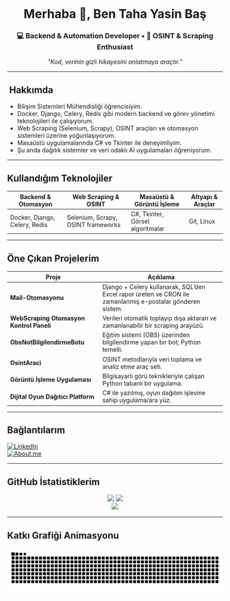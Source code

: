 <h1 align="center">Merhaba 👋, Ben Taha Yasin Baş</h1>
<h3 align="center">💻 Backend & Automation Developer • 🧠 OSINT & Scraping Enthusiast</h3>

<p align="center">
  <em>"Kod, verinin gizli hikayesini anlatmaya araçtır."</em>
</p>

---

## ​​​​ Hakkımda
-  Bilişim Sistemleri Mühendisliği öğrencisiyim.
-  Docker, Django, Celery, Redis gibi modern backend ve görev yönetimi teknolojileri ile çalışıyorum.
-  Web Scraping (Selenium, Scrapy), OSINT araçları ve otomasyon sistemleri üzerine yoğunlaşıyorum.
-  Masaüstü uygulamalarında C# ve Tkinter ile deneyimliyim.
-  Şu anda dağıtık sistemler ve veri odaklı AI uygulamaları öğreniyorum.

---

##  Kullandığım Teknolojiler

| Backend & Otomasyon     | Web Scraping & OSINT            | Masaüstü & Görüntü İşleme | Altyapı & Araçlar         |
|-------------------------|----------------------------------|----------------------------|---------------------------|
| Docker, Django, Celery, Redis | Selenium, Scrapy, OSINT frameworks | C#, Tkinter, Görsel algoritmalar | Git, Linux           |

---

##  Öne Çıkan Projelerim

| Proje | Açıklama |
|-------|----------|
| **Mail-Otomasyonu** | Django + Celery kullanarak, SQL’den Excel rapor üreten ve CRON ile zamanlanmış e-postalar gönderen sistem. |
| **WebScraping Otomasyon Kontrol Paneli** | Verileri otomatik toplayıp dışa aktaran ve zamanlanabilir bir scraping arayüzü. |
| **ObsNotBilgilendirmeBotu** | Eğitim sistemi (OBS) üzerinden bilgilendirme yapan bir bot; Python temelli. |
| **OsintAraci** | OSINT metodlarıyla veri toplama ve analiz etme araç seti. |
| **Görüntü İşleme Uygulaması** | Bilgisayarlı görü teknikleriyle çalışan Python tabanlı bir uygulama. |
| **Dijital Oyun Dağıtıcı Platform** | C# ile yazılmış, oyun dağıtım işlevine sahip uygulama/ara yüz. |

---

##  Bağlantılarım
[![LinkedIn](https://img.shields.io/badge/LinkedIn-0A66C2?style=for-the-badge&logo=linkedin&logoColor=white)](https://www.linkedin.com/in/username/)  
[![About.me](https://img.shields.io/badge/About.me-00A98F?style=for-the-badge&logo=aboutdotme&logoColor=white)](https://about.me/username)

---

##  GitHub İstatistiklerim
<div align="center">
  <img src="http://github-profile-summary-cards.vercel.app/api/cards/stats?username=tahayasinbas&theme=2077" height="130em" />
  <img src="http://github-profile-summary-cards.vercel.app/api/cards/most-commit-language?username=tahayasinbas&theme=2077" height="130em" />
  <br>
  <img src="https://github-readme-streak-stats.herokuapp.com/?user=tahayasinbas&theme=dark&hide_border=true" height="130em" />
</div>

---

##  Katkı Grafiği Animasyonu
<picture>
  <source media="(prefers-color-scheme: dark)" srcset="https://raw.githubusercontent.com/tahayasinbas/tahayasinbas/output/github-contribution-grid-snake-dark.svg">
  <source media="(prefers-color-scheme: light)" srcset="https://raw.githubusercontent.com/tahayasinbas/tahayasinbas/output/github-contribution-grid-snake.svg">
  <img alt="GitHub katkı grafiği animasyonu" src="https://raw.githubusercontent.com/tahayasinbas/tahayasinbas/output/github-contribution-grid-snake.svg">
</picture>
